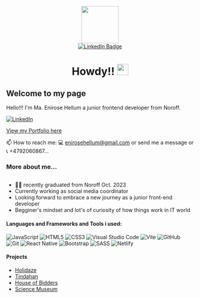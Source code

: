 <div id="header" align="center">
  <img src="https://media.giphy.com/media/WUlplcMpOCEmTGBtBW/giphy.gif" width="100">
</div>
<div id="badges" align="center">
  <a href="https://www.linkedin.com/in/maria-enirose-hellum-1b47bb1b5/">
    <img src="https://img.shields.io/badge/LinkedIn-blue?style=for-the-badge&logo=linkedin&logoColor=white" alt="LinkedIn Badge"/>
  </a>
</div>
<h1 align="center">
  Howdy!!
  <img src="https://media.giphy.com/media/hvRJCLFzcasrR4ia7z/giphy.gif" width="30px"/>
</h1>

## Welcome to my page
Hello!!! 
I'm Ma. Enirose Hellum a junior frontend developer from Noroff.

[![LinkedIn](https://img.shields.io/badge/linkedin-%230077B5.svg?style=for-the-badge&logo=linkedin&logoColor=white)](https://www.linkedin.com/in/maria-enirose-hellum-1b47bb1b5?original_referer=https%3A%2F%2Fenirosehellum.netlify.app%2F)

[View my Portfolio here](https://enirosehellum.netlify.app/)

📫 How to reach me: :computer: enirosehellum@gmail.com or send me a message or :telephone_receiver: +4792060867...


### More about me...
<div id="badges" align="left">
  <img src="https://komarev.com/ghpvc/?username=enirose&style=flat-square&color=blue" alt=""/>
</div>

- :woman_technologist: recently graduated from Noroff Oct. 2023
- Currently working as social media coordinator
- Looking forward to embrace a new journey as a junior front-end developer
- Begginer's mindset and lot's of curiosity of how things work in IT world


#### Languages and Frameworks and Tools i used:
 ![JavaScript](https://img.shields.io/badge/javascript-%23323330.svg?style=for-the-badge&logo=javascript&logoColor=%23F7DF1E)
 ![HTML5](https://img.shields.io/badge/html5-%23E34F26.svg?style=for-the-badge&logo=html5&logoColor=white)
 ![CSS3](https://img.shields.io/badge/css3-%231572B6.svg?style=for-the-badge&logo=css3&logoColor=white)
 ![Visual Studio Code](https://img.shields.io/badge/Visual%20Studio%20Code-0078d7.svg?style=for-the-badge&logo=visual-studio-code&logoColor=white)
 ![Vite](https://img.shields.io/badge/vite-%23646CFF.svg?style=for-the-badge&logo=vite&logoColor=white)
 ![GitHub](https://img.shields.io/badge/github-%23121011.svg?style=for-the-badge&logo=github&logoColor=white)
 ![Git](https://img.shields.io/badge/git-%23F05033.svg?style=for-the-badge&logo=git&logoColor=white)
 ![React Native](https://img.shields.io/badge/react-%23121011.svg?style=for-the-badge&logo=react&logoColor=blue)
 ![Bootstrap](https://img.shields.io/badge/bootstrap-%23646CFF.svg?style=for-the-badge&logo=bootstrap&logoColor=white)
 ![SASS](https://img.shields.io/badge/sass-EF1970?style=for-the-badge&logo=sass&logoColor=white)
 ![Netlify](https://img.shields.io/badge/netlify-00979D?style=for-the-badge&logo=netlify&logoColor=white)

#### Projects
- [Holidaze](https://loquacious-bienenstitch-4a509b.netlify.app/)
- [Tindahan](https://meek-licorice-1e5a9e.netlify.app/)
- [House of Bidders](https://storied-fairy-4f9600.netlify.app/)
- [Science Museum](https://compassionate-joliot-e61ccb.netlify.app/)



